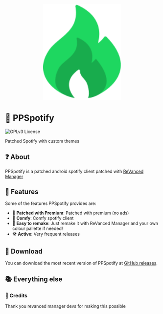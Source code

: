 <p align="center">
  <picture>
    <source
      width="256px"
      media="(prefers-color-scheme: dark)"
      srcset="assets/ppspot/ppspot.png"
    >
    <img 
      width="256px"
      src="assets/ppspot/ppspot.png"
    >
  </picture>

# 🎵 PPSpotify

![GPLv3 License](https://img.shields.io/badge/License-GPL%20v3-yellow.svg)

Patched Spotify with custom themes

## ❓ About

PPSpotify is a patched android spotify client patched with [ReVanced Manager](https://github.com/revanced/revanced-manager) 

## 💪 Features

Some of the features PPSpotify provides are:

- 💉 **Patched with Premium**: Patched with premium (no ads)
- 📱 **Comfy**: Comfy spotify client
- 🤗 **Easy to remake**: Just remake it with ReVanced Manager and your own colour pallette if needed! 
- 🛠️ **Active**: Very frequent releases

## 🔽 Download

You can download the most recent version of PPSpotify at [GitHub releases](https://github.com/SuperAviation001/ppspotify-releases/releases).  

## 📚 Everything else

### 📙 Credits

Thank you revanced manager devs for making this possible
